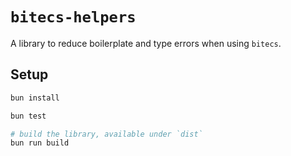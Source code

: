 # `bitecs-helpers`

A library to reduce boilerplate and type errors when using `bitecs`.

## Setup

```bash
bun install

bun test

# build the library, available under `dist`
bun run build
```

